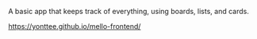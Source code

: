 A basic app that keeps track of everything, using boards, lists, and cards.



https://yonttee.github.io/mello-frontend/